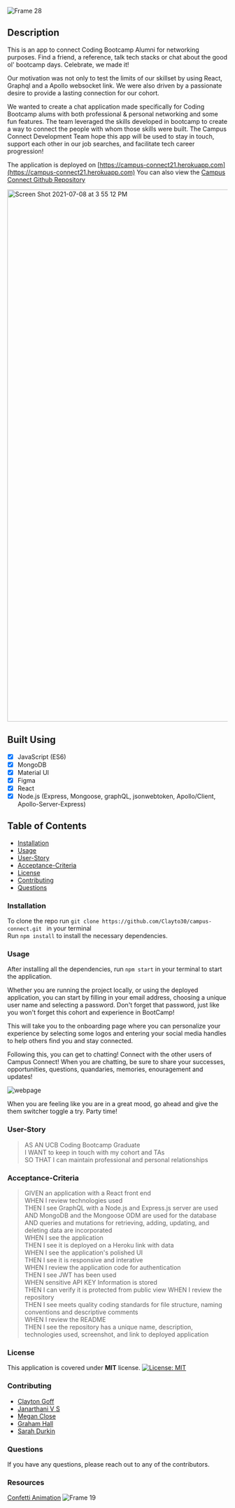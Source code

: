![Frame 28](https://user-images.githubusercontent.com/77648727/124849274-4eaa5f00-df53-11eb-83d3-144d6599e855.png)

## Description

This is an app to connect Coding Bootcamp Alumni for networking purposes. Find a friend, a reference, talk tech stacks or chat about the good ol' bootcamp days. Celebrate, we made it!

Our motivation was not only to test the limits of our skillset by using React, Graphql and a Apollo websocket link. We were also driven by a passionate desire to provide a lasting connection for our cohort.

We wanted to create a chat application made specifically for Coding Bootcamp alums with both professional & personal networking and some fun features. The team leveraged the skills developed in bootcamp to create a way to connect the people with whom those skills were built. The Campus Connect Development Team hope this app will be used to stay in touch, support each other in our job searches, and facilitate tech career progression!

The application is deployed on [https://campus-connect21.herokuapp.com](https://campus-connect21.herokuapp.com)
You can also view the [Campus Connect Github Repository](https://github.com/Clayto30/campus-connect)

<img width="1216" alt="Screen Shot 2021-07-08 at 3 55 12 PM" src="https://user-images.githubusercontent.com/77648727/125000287-efa52280-e004-11eb-88f7-164644671e4d.png">

## Built Using

- [x] JavaScript (ES6)
- [x] MongoDB
- [x] Material UI
- [x] Figma
- [x] React
- [x] Node.js (Express, Mongoose, graphQL, jsonwebtoken, Apollo/Client, Apollo-Server-Express)

## Table of Contents

- [Installation](#Installation)
- [Usage](#Usage)
- [User-Story](#User-Story)
- [Acceptance-Criteria](#Acceptance-Criteria)
- [License](#License)
- [Contributing](#Contributing)
- [Questions](#Questions)

### Installation

To clone the repo run `git clone https://github.com/Clayto30/campus-connect.git ` in your terminal  
Run `npm install` to install the necessary dependencies.

### Usage

After installing all the dependencies, run `npm start` in your terminal to start the application.

Whether you are running the project locally, or using the deployed application, you can start by filling in your email address, choosing a unique user name and selecting a password. Don't forget that password, just like you won't forget this cohort and experience in BootCamp!

This will take you to the onboarding page where you can personalize your experience by selecting some logos and entering your social media handles to help others find you and stay connected.

Following this, you can get to chatting! Connect with the other users of Campus Connect! When you are chatting, be sure to share your successes, opportunities, questions, quandaries, memories, enouragement and updates!

![webpage](./client/public/assets/screenshot.png)

When you are feeling like you are in a great mood, go ahead and give the them switcher toggle a try. Party time!

### User-Story

> AS AN UCB Coding Bootcamp Graduate  
> I WANT to keep in touch with my cohort and TAs  
> SO THAT I can maintain professional and personal relationships

### Acceptance-Criteria

> GIVEN an application with a React front end  
> WHEN I review technologies used  
> THEN I see GraphQL with a Node.js and Express.js server are used  
> AND MongoDB and the Mongoose ODM are used for the database  
> AND queries and mutations for retrieving, adding, updating, and deleting data are incorporated  
> WHEN I see the application  
> THEN I see it is deployed on a Heroku link with data  
> WHEN I see the application's polished UI  
> THEN I see it is responsive and interative  
> WHEN I review the application code for authentication  
> THEN I see JWT has been used  
> WHEN sensitive API KEY Information is stored  
> THEN I can verify it is protected from public view
> WHEN I review the repository  
> THEN I see meets quality coding standards for file structure, naming conventions and descriptive comments  
> WHEN I review the README  
> THEN I see the repository has a unique name, description, technologies used, screenshot, and link to deployed application

### License

This application is covered under **MIT** license.
[![License: MIT](https://img.shields.io/badge/License-MIT-yellow.svg)](https://opensource.org/licenses/MIT)

### Contributing

- [Clayton Goff](https://github.com/Clayto30)
- [Janarthani V S](https://github.com/vsjanarthani)
- [Megan Close](https://github.com/MeganClo)
- [Graham Hall](https://github.com/ghall89)
- [Sarah Durkin](https://github.com/sarahdurks)

### Questions

If you have any questions, please reach out to any of the contributors.

### Resources

[Confetti Animation](https://www.cssscript.com/demo/confetti-falling-animation/)
![Frame 19](https://user-images.githubusercontent.com/77648727/124691727-23f7d200-de91-11eb-87f7-c7a0dbe1bc83.png)
